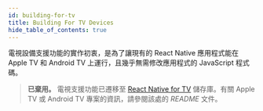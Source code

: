 ```yaml
---
id: building-for-tv
title: Building For TV Devices
hide_table_of_contents: true
---
```


電視設備支援功能的實作初衷，是為了讓現有的 React Native 應用程式能在 Apple TV 和 Android TV 上運行，且幾乎無需修改應用程式的 JavaScript 程式碼。

> **已棄用。** 電視支援功能已遷移至 [React Native for TV](https://github.com/react-native-tvos/react-native-tvos#readme) 儲存庫。有關 Apple TV 或 Android TV 專案的資訊，請參閱該處的 _README_ 文件。